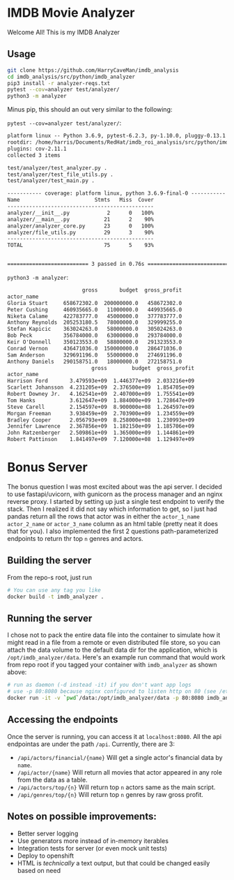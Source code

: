 # IMDB Movie Analyzer

Welcome All! This is my IMDB Analyzer

## Usage

```sh
git clone https://github.com/HarryCaveMan/imdb_analysis
cd imdb_analysis/src/python/imdb_analyzer
pip3 install -r analyzer-reqs.txt
pytest --cov=analyzer test/analyzer/
python3 -m analyzer
```

Minus pip, this should an out very similar to the following:

`pytest --cov=analyzer test/analyzer/`:
```txt
platform linux -- Python 3.6.9, pytest-6.2.3, py-1.10.0, pluggy-0.13.1
rootdir: /home/harris/Documents/RedHat/imdb_roi_analysis/src/python/imdb_analyzer
plugins: cov-2.11.1
collected 3 items

test/analyzer/test_analyzer.py .                                                                                          [ 33%]
test/analyzer/test_file_utils.py .                                                                                        [ 66%]
test/analyzer/test_main.py .                                                                                              [100%]

----------- coverage: platform linux, python 3.6.9-final-0 -----------
Name                        Stmts   Miss  Cover
-----------------------------------------------
analyzer/__init__.py            2      0   100%
analyzer/__main__.py           21      2    90%
analyzer/analyzer_core.py      23      0   100%
analyzer/file_utils.py         29      3    90%
-----------------------------------------------
TOTAL                          75      5    93%


========================== 3 passed in 0.76s ==========================
```

`python3 -m analyzer`:
```txt
                        gross       budget  gross_profit
actor_name
Gloria Stuart     658672302.0  200000000.0   458672302.0
Peter Cushing     460935665.0   11000000.0   449935665.0
Niketa Calame     422783777.0   45000000.0   377783777.0
Anthony Reynolds  205253180.5   78000000.0   329999255.0
Stefan Kapicic    363024263.0   58000000.0   305024263.0
Bob Peck          356784000.0   63000000.0   293784000.0
Keir O'Donnell    350123553.0   58800000.0   291323553.0
Conrad Vernon     436471036.0  150000000.0   286471036.0
Sam Anderson      329691196.0   55000000.0   274691196.0
Anthony Daniels   290158751.0   18000000.0   272158751.0
                           gross        budget  gross_profit
actor_name
Harrison Ford       3.479593e+09  1.446377e+09  2.033216e+09
Scarlett Johansson  4.231205e+09  2.376500e+09  1.854705e+09
Robert Downey Jr.   4.162541e+09  2.407000e+09  1.755541e+09
Tom Hanks           3.612647e+09  1.884000e+09  1.728647e+09
Steve Carell        2.154597e+09  8.900000e+08  1.264597e+09
Morgan Freeman      3.938459e+09  2.703900e+09  1.234559e+09
Bradley Cooper      2.056793e+09  8.258000e+08  1.230993e+09
Jennifer Lawrence   2.367856e+09  1.182150e+09  1.185706e+09
John Ratzenberger   2.509861e+09  1.365000e+09  1.144861e+09
Robert Pattinson    1.841497e+09  7.120000e+08  1.129497e+09
```

# Bonus Server

The bonus question I was most excited about was the api server. I decided to use fastapi/uvicorn, with gunicorn as the process manager and an nginx reverse proxy. I started by setting up just a single test endpoint to verify the stack. Then I realized it did not say which information to get, so I just had pandas return all the rows that actor was in either the `actor_1_name` `actor_2_name` or `actor_3_name` column as an html table (pretty neat it does that for you). I also implemented the first 2 questions path-parameterized endpoints to return thr top `n` genres and actors.

## Building the server

From the repo-s root, just run 

```sh
# You can use any tag you like
docker build -t imdb_analyzer .
```

## Running the server

I chose not to pack the entire data file into the container to simulate how it might read in a file from a remote or even distributed file store, so you can attach the data volume to the default data dir for the application, which is `/opt/imdb_analyzer/data`. Here's an example run command that would work from repo root if you tagged your container with `imdb_analyzer` as shown above:

```sh
# run as daemon (-d instead -it) if you don't want app logs
# use -p 80:8080 because nginx configured to listen http on 80 (see /etc/ngix/nginx.conf in repo)
docker run -it -v `pwd`/data:/opt/imdb_analyzer/data -p 80:8080 imdb_analyzer
```

## Accessing the endpoints
Once the server is running, you can access it at `localhost:8080`. All the api endpointas are under the path `/api`. Currently, there are 3:

- `/api/actors/financial/{name}` Will get a single actor's financial data by `name`.
- `/api/actor/{name}` Will return all movies that actor appeared in any role from the data as a table.
- `/api/actors/top/{n}` Will return top `n` actors same as the main script.
- `/api/genres/top/{n}` Will return top `n` genres by raw gross profit.


## Notes on possible improvements:

- Better server logging
- Use generators more instead of in-memory iterables
- Integration tests for server (or even mock unit tests)
- Deploy to openshift
- HTML is *technically* a text output, but that could be changed easily based on need